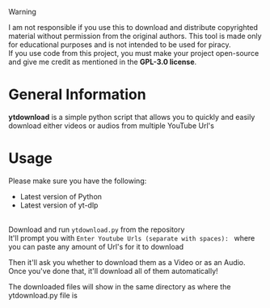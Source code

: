 > [!WARNING]
> I am not responsible if you use this to download and distribute copyrighted material without permission from the original authors. This tool is made only for educational purposes and is not intended to be used for piracy.<br>
> If you use code from this project, you must make your project open-source and give me credit as mentioned in the **GPL-3.0 license**.

# General Information
**ytdownload** is a simple python script that allows you to quickly and easily download either videos or audios from multiple YouTube Url's

# Usage
Please make sure you have the following:
- Latest version of Python
- Latest version of yt-dlp<br><br>

Download and run `ytdownload.py` from the repository<br>
It'll prompt you with `Enter Youtube Urls (separate with spaces): ` where you can paste any amount of Url's for it to download

Then it'll ask you whether to download them as a Video or as an Audio.<br>
Once you've done that, it'll download all of them automatically!

The downloaded files will show in the same directory as where the ytdownload.py file is
